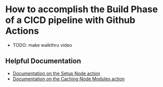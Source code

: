 # How to accomplish the Build Phase of a CICD pipeline with Github Actions

-   TODO: make walkthru video

## Helpful Documentation

-   [Documentation on the Setup Node action](https://github.com/actions/setup-node)
-   [Documentation on the Caching Node Modules action](https://docs.github.com/en/actions/configuring-and-managing-workflows/caching-dependencies-to-speed-up-workflows)
